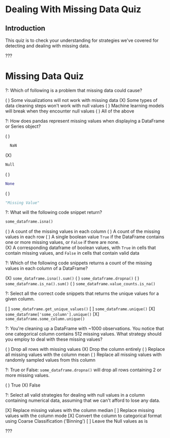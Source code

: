 # Dealing With Missing Data Quiz

## Introduction

This quiz is to check your understanding for strategies we've covered for detecting and dealing with missing data.

???

<h1>Missing Data Quiz</h1>

?: Which of following is a problem that missing data could cause?

( ) Some visualizations will not work with missing data
(X) Some types of data cleaning steps won't work with null values
( ) Machine learning models will break when they encounter null values
( ) All of the above

?: How does pandas represent missing values when displaying a DataFrame or Series object?

( )
```python
  NaN
```
(X)
```python
Null
```
( )
```python
None
```
( )
```python
"Missing Value"
```

?: What will the following code snippet return?

```python
some_dataframe.isna()
```

( ) A count of the missing values in each column
( ) A count of the missing values in each row
( ) A single boolean value `True` if the DataFrame contains one or more missing values, or `False` if there are none.  
(X) A corresponding dataframe of boolean values, with `True` in cells that contain missing values, and `False` in cells that contain valid data

?: Which of the following code snippets returns a count of the missing values in each column of a DataFrame?

(X) `some_dataframe.isna().sum()`
( ) `some_dataframe.dropna()`
( ) `some_dataframe.is_na().sum()`
( ) `some_dataframe.value_counts.is_na()`

?:  Select all the correct code snippets that returns the unique values for a given column.

[ ] `some_dataframe.get_unique_values()`
[ ] `some_dataframe.unique()`
[X] `some_dataframe['some_column'].unique()`
[X] `some_dataframe.some_column.unique()`

?: You're cleaning up a DataFrame with ~1000 observations.  You notice that one categorical column contains 512 missing values. What strategy should you employ to deal with these missing values?

( ) Drop all rows with missing values
(X) Drop the column entirely
( ) Replace all missing values with the column mean
( ) Replace all missing values with randomly sampled values from this column

?: True or False: `some_dataframe.dropna()` will drop all rows containing 2 or more missing values.

( ) True
(X) False

?:  Select all valid strategies for dealing with null values in a column containing numerical data, assuming that we can't afford to lose any data.  

[X] Replace missing values with the column median
[ ] Replace missing values with the column mode
[X] Convert the column to categorical format using Coarse Classification ('Binning')
[ ] Leave the Null values as is


???
